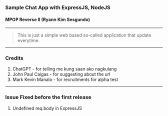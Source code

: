 ### Sample Chat App with ExpressJS, NodeJS
#### MPOP Reverse II (Ryann Kim Sesgundo)
---
> This is just a simple web based so-called application that update everytime.
---
### Credits
1. ChatGPT - for telling me kung saan ako nagkulang
2. John Paul Caigas - for suggesting about the url
3. Mark Kevin Manalo - for recruitments for alpha test

---
### Issue Fixed before the first release
1. Undefined req.body in ExpressJS